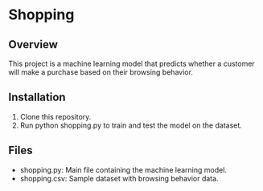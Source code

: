 
# Shopping

## Overview
This project is a machine learning model that predicts whether a customer will make a purchase based on their browsing behavior.

## Installation
1. Clone this repository.
2. Run python shopping.py to train and test the model on the dataset.

## Files
- shopping.py: Main file containing the machine learning model.
- shopping.csv: Sample dataset with browsing behavior data.
